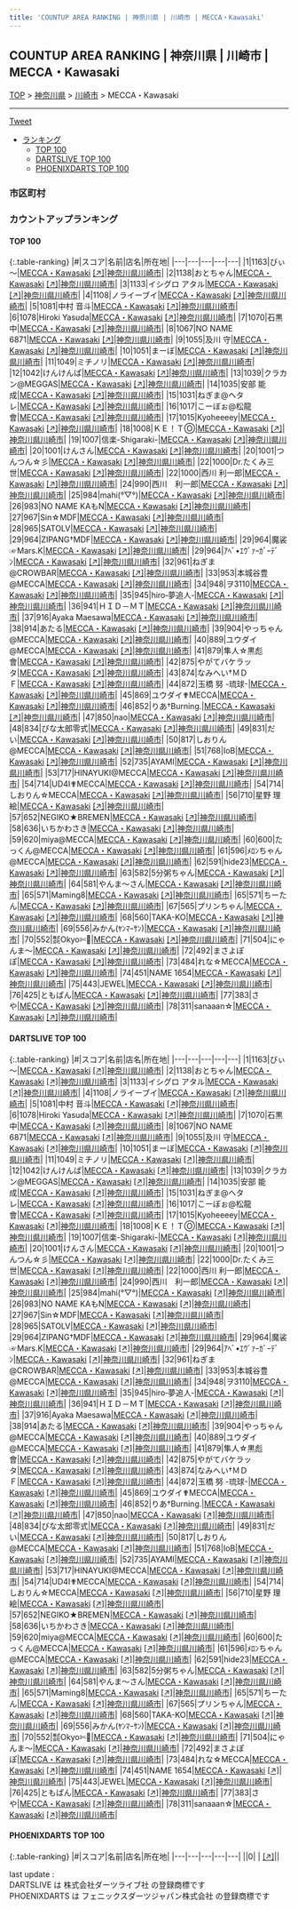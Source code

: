 ```yaml
---
title: 'COUNTUP AREA RANKING | 神奈川県 | 川崎市 | MECCA・Kawasaki'
---
```

## COUNTUP AREA RANKING | 神奈川県 | 川崎市 | MECCA・Kawasaki

[TOP](/darts/rank/) > [神奈川県](/darts/rank/神奈川県/) > [川崎市](/darts/rank/神奈川県/川崎市/) > MECCA・Kawasaki

___

<a href="https://twitter.com/share?ref_src=twsrc%5Etfw" data-text="COUNTUP AREA RANKING | 神奈川県川崎市MECCA・Kawasaki" class="twitter-share-button" data-hashtags="DARTSLIVE,PHOENIXDARTS,darts,ダーツ" data-show-count="false">Tweet</a>

* [ランキング](#カウントアップランキング)
    * [TOP 100](#top-100)
    * [DARTSLIVE TOP 100](#dartslive-top-100)
    * [PHOENIXDARTS TOP 100](#phoenixdarts-top-100)

### 市区町村

<ul>

</ul>

### カウントアップランキング

#### TOP 100



{:.table-ranking}
|#|スコア|名前|店名|所在地|
|---|---|---|---|---|
|1|1163|<span class="rank-name-dl">びぃ～</span>|<a href="/darts/rank/shops/dc145548125a2d3b0d9b047a20a7ba1e.html">MECCA・Kawasaki</a> <a href="https://search.dartslive.com/jp/shop/dc145548125a2d3b0d9b047a20a7ba1e">[↗]</a>|<a href="/darts/rank/神奈川県/川崎市">神奈川県川崎市</a>|
|2|1138|<span class="rank-name-dl">おとちゃん</span>|<a href="/darts/rank/shops/dc145548125a2d3b0d9b047a20a7ba1e.html">MECCA・Kawasaki</a> <a href="https://search.dartslive.com/jp/shop/dc145548125a2d3b0d9b047a20a7ba1e">[↗]</a>|<a href="/darts/rank/神奈川県/川崎市">神奈川県川崎市</a>|
|3|1133|<span class="rank-name-dl">イシグロ アタル</span>|<a href="/darts/rank/shops/dc145548125a2d3b0d9b047a20a7ba1e.html">MECCA・Kawasaki</a> <a href="https://search.dartslive.com/jp/shop/dc145548125a2d3b0d9b047a20a7ba1e">[↗]</a>|<a href="/darts/rank/神奈川県/川崎市">神奈川県川崎市</a>|
|4|1108|<span class="rank-name-dl">ノライーブイ</span>|<a href="/darts/rank/shops/dc145548125a2d3b0d9b047a20a7ba1e.html">MECCA・Kawasaki</a> <a href="https://search.dartslive.com/jp/shop/dc145548125a2d3b0d9b047a20a7ba1e">[↗]</a>|<a href="/darts/rank/神奈川県/川崎市">神奈川県川崎市</a>|
|5|1081|<span class="rank-name-dl">中村 音斗</span>|<a href="/darts/rank/shops/dc145548125a2d3b0d9b047a20a7ba1e.html">MECCA・Kawasaki</a> <a href="https://search.dartslive.com/jp/shop/dc145548125a2d3b0d9b047a20a7ba1e">[↗]</a>|<a href="/darts/rank/神奈川県/川崎市">神奈川県川崎市</a>|
|6|1078|<span class="rank-name-dl">Hiroki Yasuda</span>|<a href="/darts/rank/shops/dc145548125a2d3b0d9b047a20a7ba1e.html">MECCA・Kawasaki</a> <a href="https://search.dartslive.com/jp/shop/dc145548125a2d3b0d9b047a20a7ba1e">[↗]</a>|<a href="/darts/rank/神奈川県/川崎市">神奈川県川崎市</a>|
|7|1070|<span class="rank-name-dl">石黒 中</span>|<a href="/darts/rank/shops/dc145548125a2d3b0d9b047a20a7ba1e.html">MECCA・Kawasaki</a> <a href="https://search.dartslive.com/jp/shop/dc145548125a2d3b0d9b047a20a7ba1e">[↗]</a>|<a href="/darts/rank/神奈川県/川崎市">神奈川県川崎市</a>|
|8|1067|<span class="rank-name-dl">NO NAME 6871</span>|<a href="/darts/rank/shops/dc145548125a2d3b0d9b047a20a7ba1e.html">MECCA・Kawasaki</a> <a href="https://search.dartslive.com/jp/shop/dc145548125a2d3b0d9b047a20a7ba1e">[↗]</a>|<a href="/darts/rank/神奈川県/川崎市">神奈川県川崎市</a>|
|9|1055|<span class="rank-name-dl">及川 守</span>|<a href="/darts/rank/shops/dc145548125a2d3b0d9b047a20a7ba1e.html">MECCA・Kawasaki</a> <a href="https://search.dartslive.com/jp/shop/dc145548125a2d3b0d9b047a20a7ba1e">[↗]</a>|<a href="/darts/rank/神奈川県/川崎市">神奈川県川崎市</a>|
|10|1051|<span class="rank-name-dl">まーぼ</span>|<a href="/darts/rank/shops/dc145548125a2d3b0d9b047a20a7ba1e.html">MECCA・Kawasaki</a> <a href="https://search.dartslive.com/jp/shop/dc145548125a2d3b0d9b047a20a7ba1e">[↗]</a>|<a href="/darts/rank/神奈川県/川崎市">神奈川県川崎市</a>|
|11|1049|<span class="rank-name-dl">ミチノリ</span>|<a href="/darts/rank/shops/dc145548125a2d3b0d9b047a20a7ba1e.html">MECCA・Kawasaki</a> <a href="https://search.dartslive.com/jp/shop/dc145548125a2d3b0d9b047a20a7ba1e">[↗]</a>|<a href="/darts/rank/神奈川県/川崎市">神奈川県川崎市</a>|
|12|1042|<span class="rank-name-dl">けんけんぱ</span>|<a href="/darts/rank/shops/dc145548125a2d3b0d9b047a20a7ba1e.html">MECCA・Kawasaki</a> <a href="https://search.dartslive.com/jp/shop/dc145548125a2d3b0d9b047a20a7ba1e">[↗]</a>|<a href="/darts/rank/神奈川県/川崎市">神奈川県川崎市</a>|
|13|1039|<span class="rank-name-dl">クラカン@MEGGAS</span>|<a href="/darts/rank/shops/dc145548125a2d3b0d9b047a20a7ba1e.html">MECCA・Kawasaki</a> <a href="https://search.dartslive.com/jp/shop/dc145548125a2d3b0d9b047a20a7ba1e">[↗]</a>|<a href="/darts/rank/神奈川県/川崎市">神奈川県川崎市</a>|
|14|1035|<span class="rank-name-dl">安部 能成</span>|<a href="/darts/rank/shops/dc145548125a2d3b0d9b047a20a7ba1e.html">MECCA・Kawasaki</a> <a href="https://search.dartslive.com/jp/shop/dc145548125a2d3b0d9b047a20a7ba1e">[↗]</a>|<a href="/darts/rank/神奈川県/川崎市">神奈川県川崎市</a>|
|15|1031|<span class="rank-name-dl">ねぎま@ヘタレ</span>|<a href="/darts/rank/shops/dc145548125a2d3b0d9b047a20a7ba1e.html">MECCA・Kawasaki</a> <a href="https://search.dartslive.com/jp/shop/dc145548125a2d3b0d9b047a20a7ba1e">[↗]</a>|<a href="/darts/rank/神奈川県/川崎市">神奈川県川崎市</a>|
|16|1017|<span class="rank-name-dl">こーぼぉ@松龍會</span>|<a href="/darts/rank/shops/dc145548125a2d3b0d9b047a20a7ba1e.html">MECCA・Kawasaki</a> <a href="https://search.dartslive.com/jp/shop/dc145548125a2d3b0d9b047a20a7ba1e">[↗]</a>|<a href="/darts/rank/神奈川県/川崎市">神奈川県川崎市</a>|
|17|1015|<span class="rank-name-dl">Kyoheeeey</span>|<a href="/darts/rank/shops/dc145548125a2d3b0d9b047a20a7ba1e.html">MECCA・Kawasaki</a> <a href="https://search.dartslive.com/jp/shop/dc145548125a2d3b0d9b047a20a7ba1e">[↗]</a>|<a href="/darts/rank/神奈川県/川崎市">神奈川県川崎市</a>|
|18|1008|<span class="rank-name-dl">ＫＥ！ＴⓄ</span>|<a href="/darts/rank/shops/dc145548125a2d3b0d9b047a20a7ba1e.html">MECCA・Kawasaki</a> <a href="https://search.dartslive.com/jp/shop/dc145548125a2d3b0d9b047a20a7ba1e">[↗]</a>|<a href="/darts/rank/神奈川県/川崎市">神奈川県川崎市</a>|
|19|1007|<span class="rank-name-dl">信楽-Shigaraki-</span>|<a href="/darts/rank/shops/dc145548125a2d3b0d9b047a20a7ba1e.html">MECCA・Kawasaki</a> <a href="https://search.dartslive.com/jp/shop/dc145548125a2d3b0d9b047a20a7ba1e">[↗]</a>|<a href="/darts/rank/神奈川県/川崎市">神奈川県川崎市</a>|
|20|1001|<span class="rank-name-dl">けんさん</span>|<a href="/darts/rank/shops/dc145548125a2d3b0d9b047a20a7ba1e.html">MECCA・Kawasaki</a> <a href="https://search.dartslive.com/jp/shop/dc145548125a2d3b0d9b047a20a7ba1e">[↗]</a>|<a href="/darts/rank/神奈川県/川崎市">神奈川県川崎市</a>|
|20|1001|<span class="rank-name-dl">つんつん☆彡</span>|<a href="/darts/rank/shops/dc145548125a2d3b0d9b047a20a7ba1e.html">MECCA・Kawasaki</a> <a href="https://search.dartslive.com/jp/shop/dc145548125a2d3b0d9b047a20a7ba1e">[↗]</a>|<a href="/darts/rank/神奈川県/川崎市">神奈川県川崎市</a>|
|22|1000|<span class="rank-name-dl">Dr.たくみ三世</span>|<a href="/darts/rank/shops/dc145548125a2d3b0d9b047a20a7ba1e.html">MECCA・Kawasaki</a> <a href="https://search.dartslive.com/jp/shop/dc145548125a2d3b0d9b047a20a7ba1e">[↗]</a>|<a href="/darts/rank/神奈川県/川崎市">神奈川県川崎市</a>|
|22|1000|<span class="rank-name-dl">西川 利一郎</span>|<a href="/darts/rank/shops/dc145548125a2d3b0d9b047a20a7ba1e.html">MECCA・Kawasaki</a> <a href="https://search.dartslive.com/jp/shop/dc145548125a2d3b0d9b047a20a7ba1e">[↗]</a>|<a href="/darts/rank/神奈川県/川崎市">神奈川県川崎市</a>|
|24|990|<span class="rank-name-dl">西川　利一郎</span>|<a href="/darts/rank/shops/dc145548125a2d3b0d9b047a20a7ba1e.html">MECCA・Kawasaki</a> <a href="https://search.dartslive.com/jp/shop/dc145548125a2d3b0d9b047a20a7ba1e">[↗]</a>|<a href="/darts/rank/神奈川県/川崎市">神奈川県川崎市</a>|
|25|984|<span class="rank-name-dl">mahi(°▽°)</span>|<a href="/darts/rank/shops/dc145548125a2d3b0d9b047a20a7ba1e.html">MECCA・Kawasaki</a> <a href="https://search.dartslive.com/jp/shop/dc145548125a2d3b0d9b047a20a7ba1e">[↗]</a>|<a href="/darts/rank/神奈川県/川崎市">神奈川県川崎市</a>|
|26|983|<span class="rank-name-dl">NO NAME KAもN</span>|<a href="/darts/rank/shops/dc145548125a2d3b0d9b047a20a7ba1e.html">MECCA・Kawasaki</a> <a href="https://search.dartslive.com/jp/shop/dc145548125a2d3b0d9b047a20a7ba1e">[↗]</a>|<a href="/darts/rank/神奈川県/川崎市">神奈川県川崎市</a>|
|27|967|<span class="rank-name-dl">Sin☆MDF</span>|<a href="/darts/rank/shops/dc145548125a2d3b0d9b047a20a7ba1e.html">MECCA・Kawasaki</a> <a href="https://search.dartslive.com/jp/shop/dc145548125a2d3b0d9b047a20a7ba1e">[↗]</a>|<a href="/darts/rank/神奈川県/川崎市">神奈川県川崎市</a>|
|28|965|<span class="rank-name-dl">SATOLV</span>|<a href="/darts/rank/shops/dc145548125a2d3b0d9b047a20a7ba1e.html">MECCA・Kawasaki</a> <a href="https://search.dartslive.com/jp/shop/dc145548125a2d3b0d9b047a20a7ba1e">[↗]</a>|<a href="/darts/rank/神奈川県/川崎市">神奈川県川崎市</a>|
|29|964|<span class="rank-name-dl">ZIPANG†MDF</span>|<a href="/darts/rank/shops/dc145548125a2d3b0d9b047a20a7ba1e.html">MECCA・Kawasaki</a> <a href="https://search.dartslive.com/jp/shop/dc145548125a2d3b0d9b047a20a7ba1e">[↗]</a>|<a href="/darts/rank/神奈川県/川崎市">神奈川県川崎市</a>|
|29|964|<span class="rank-name-dl">魔裟☞Mars.K</span>|<a href="/darts/rank/shops/dc145548125a2d3b0d9b047a20a7ba1e.html">MECCA・Kawasaki</a> <a href="https://search.dartslive.com/jp/shop/dc145548125a2d3b0d9b047a20a7ba1e">[↗]</a>|<a href="/darts/rank/神奈川県/川崎市">神奈川県川崎市</a>|
|29|964|<span class="rank-name-dl">ｱﾍﾞ•ｴｳﾞｧｰｶﾞｰﾃﾞﾝ</span>|<a href="/darts/rank/shops/dc145548125a2d3b0d9b047a20a7ba1e.html">MECCA・Kawasaki</a> <a href="https://search.dartslive.com/jp/shop/dc145548125a2d3b0d9b047a20a7ba1e">[↗]</a>|<a href="/darts/rank/神奈川県/川崎市">神奈川県川崎市</a>|
|32|961|<span class="rank-name-dl">ねぎま@CROWBAR</span>|<a href="/darts/rank/shops/dc145548125a2d3b0d9b047a20a7ba1e.html">MECCA・Kawasaki</a> <a href="https://search.dartslive.com/jp/shop/dc145548125a2d3b0d9b047a20a7ba1e">[↗]</a>|<a href="/darts/rank/神奈川県/川崎市">神奈川県川崎市</a>|
|33|953|<span class="rank-name-dl">本城谷豊@MECCA</span>|<a href="/darts/rank/shops/dc145548125a2d3b0d9b047a20a7ba1e.html">MECCA・Kawasaki</a> <a href="https://search.dartslive.com/jp/shop/dc145548125a2d3b0d9b047a20a7ba1e">[↗]</a>|<a href="/darts/rank/神奈川県/川崎市">神奈川県川崎市</a>|
|34|948|<span class="rank-name-dl">ヲ3110</span>|<a href="/darts/rank/shops/dc145548125a2d3b0d9b047a20a7ba1e.html">MECCA・Kawasaki</a> <a href="https://search.dartslive.com/jp/shop/dc145548125a2d3b0d9b047a20a7ba1e">[↗]</a>|<a href="/darts/rank/神奈川県/川崎市">神奈川県川崎市</a>|
|35|945|<span class="rank-name-dl">hiro‐夢追人‐</span>|<a href="/darts/rank/shops/dc145548125a2d3b0d9b047a20a7ba1e.html">MECCA・Kawasaki</a> <a href="https://search.dartslive.com/jp/shop/dc145548125a2d3b0d9b047a20a7ba1e">[↗]</a>|<a href="/darts/rank/神奈川県/川崎市">神奈川県川崎市</a>|
|36|941|<span class="rank-name-dl">ＨＩＤ－ＭＴ</span>|<a href="/darts/rank/shops/dc145548125a2d3b0d9b047a20a7ba1e.html">MECCA・Kawasaki</a> <a href="https://search.dartslive.com/jp/shop/dc145548125a2d3b0d9b047a20a7ba1e">[↗]</a>|<a href="/darts/rank/神奈川県/川崎市">神奈川県川崎市</a>|
|37|916|<span class="rank-name-dl">Ayaka Maesawa</span>|<a href="/darts/rank/shops/dc145548125a2d3b0d9b047a20a7ba1e.html">MECCA・Kawasaki</a> <a href="https://search.dartslive.com/jp/shop/dc145548125a2d3b0d9b047a20a7ba1e">[↗]</a>|<a href="/darts/rank/神奈川県/川崎市">神奈川県川崎市</a>|
|38|914|<span class="rank-name-dl">あたる</span>|<a href="/darts/rank/shops/dc145548125a2d3b0d9b047a20a7ba1e.html">MECCA・Kawasaki</a> <a href="https://search.dartslive.com/jp/shop/dc145548125a2d3b0d9b047a20a7ba1e">[↗]</a>|<a href="/darts/rank/神奈川県/川崎市">神奈川県川崎市</a>|
|39|904|<span class="rank-name-dl">やっちゃん@MECCA</span>|<a href="/darts/rank/shops/dc145548125a2d3b0d9b047a20a7ba1e.html">MECCA・Kawasaki</a> <a href="https://search.dartslive.com/jp/shop/dc145548125a2d3b0d9b047a20a7ba1e">[↗]</a>|<a href="/darts/rank/神奈川県/川崎市">神奈川県川崎市</a>|
|40|889|<span class="rank-name-dl">ユウダイ@MECCA</span>|<a href="/darts/rank/shops/dc145548125a2d3b0d9b047a20a7ba1e.html">MECCA・Kawasaki</a> <a href="https://search.dartslive.com/jp/shop/dc145548125a2d3b0d9b047a20a7ba1e">[↗]</a>|<a href="/darts/rank/神奈川県/川崎市">神奈川県川崎市</a>|
|41|879|<span class="rank-name-dl">隼人☆黒彪會</span>|<a href="/darts/rank/shops/dc145548125a2d3b0d9b047a20a7ba1e.html">MECCA・Kawasaki</a> <a href="https://search.dartslive.com/jp/shop/dc145548125a2d3b0d9b047a20a7ba1e">[↗]</a>|<a href="/darts/rank/神奈川県/川崎市">神奈川県川崎市</a>|
|42|875|<span class="rank-name-dl">やがてバケラッタ</span>|<a href="/darts/rank/shops/dc145548125a2d3b0d9b047a20a7ba1e.html">MECCA・Kawasaki</a> <a href="https://search.dartslive.com/jp/shop/dc145548125a2d3b0d9b047a20a7ba1e">[↗]</a>|<a href="/darts/rank/神奈川県/川崎市">神奈川県川崎市</a>|
|43|874|<span class="rank-name-dl">なみへい†ＭＤＦ</span>|<a href="/darts/rank/shops/dc145548125a2d3b0d9b047a20a7ba1e.html">MECCA・Kawasaki</a> <a href="https://search.dartslive.com/jp/shop/dc145548125a2d3b0d9b047a20a7ba1e">[↗]</a>|<a href="/darts/rank/神奈川県/川崎市">神奈川県川崎市</a>|
|44|872|<span class="rank-name-dl">玉橋 努 -琉球-</span>|<a href="/darts/rank/shops/dc145548125a2d3b0d9b047a20a7ba1e.html">MECCA・Kawasaki</a> <a href="https://search.dartslive.com/jp/shop/dc145548125a2d3b0d9b047a20a7ba1e">[↗]</a>|<a href="/darts/rank/神奈川県/川崎市">神奈川県川崎市</a>|
|45|869|<span class="rank-name-dl">ユウダイ✟MECCA</span>|<a href="/darts/rank/shops/dc145548125a2d3b0d9b047a20a7ba1e.html">MECCA・Kawasaki</a> <a href="https://search.dartslive.com/jp/shop/dc145548125a2d3b0d9b047a20a7ba1e">[↗]</a>|<a href="/darts/rank/神奈川県/川崎市">神奈川県川崎市</a>|
|46|852|<span class="rank-name-dl">りあ†Burning.</span>|<a href="/darts/rank/shops/dc145548125a2d3b0d9b047a20a7ba1e.html">MECCA・Kawasaki</a> <a href="https://search.dartslive.com/jp/shop/dc145548125a2d3b0d9b047a20a7ba1e">[↗]</a>|<a href="/darts/rank/神奈川県/川崎市">神奈川県川崎市</a>|
|47|850|<span class="rank-name-dl">nao</span>|<a href="/darts/rank/shops/dc145548125a2d3b0d9b047a20a7ba1e.html">MECCA・Kawasaki</a> <a href="https://search.dartslive.com/jp/shop/dc145548125a2d3b0d9b047a20a7ba1e">[↗]</a>|<a href="/darts/rank/神奈川県/川崎市">神奈川県川崎市</a>|
|48|834|<span class="rank-name-dl">びな太郎零式</span>|<a href="/darts/rank/shops/dc145548125a2d3b0d9b047a20a7ba1e.html">MECCA・Kawasaki</a> <a href="https://search.dartslive.com/jp/shop/dc145548125a2d3b0d9b047a20a7ba1e">[↗]</a>|<a href="/darts/rank/神奈川県/川崎市">神奈川県川崎市</a>|
|49|831|<span class="rank-name-dl">だい</span>|<a href="/darts/rank/shops/dc145548125a2d3b0d9b047a20a7ba1e.html">MECCA・Kawasaki</a> <a href="https://search.dartslive.com/jp/shop/dc145548125a2d3b0d9b047a20a7ba1e">[↗]</a>|<a href="/darts/rank/神奈川県/川崎市">神奈川県川崎市</a>|
|50|817|<span class="rank-name-dl">しおりん@MECCA</span>|<a href="/darts/rank/shops/dc145548125a2d3b0d9b047a20a7ba1e.html">MECCA・Kawasaki</a> <a href="https://search.dartslive.com/jp/shop/dc145548125a2d3b0d9b047a20a7ba1e">[↗]</a>|<a href="/darts/rank/神奈川県/川崎市">神奈川県川崎市</a>|
|51|768|<span class="rank-name-dl">IoB</span>|<a href="/darts/rank/shops/dc145548125a2d3b0d9b047a20a7ba1e.html">MECCA・Kawasaki</a> <a href="https://search.dartslive.com/jp/shop/dc145548125a2d3b0d9b047a20a7ba1e">[↗]</a>|<a href="/darts/rank/神奈川県/川崎市">神奈川県川崎市</a>|
|52|735|<span class="rank-name-dl">AYAMI</span>|<a href="/darts/rank/shops/dc145548125a2d3b0d9b047a20a7ba1e.html">MECCA・Kawasaki</a> <a href="https://search.dartslive.com/jp/shop/dc145548125a2d3b0d9b047a20a7ba1e">[↗]</a>|<a href="/darts/rank/神奈川県/川崎市">神奈川県川崎市</a>|
|53|717|<span class="rank-name-dl">HINAYUKI@MECCA</span>|<a href="/darts/rank/shops/dc145548125a2d3b0d9b047a20a7ba1e.html">MECCA・Kawasaki</a> <a href="https://search.dartslive.com/jp/shop/dc145548125a2d3b0d9b047a20a7ba1e">[↗]</a>|<a href="/darts/rank/神奈川県/川崎市">神奈川県川崎市</a>|
|54|714|<span class="rank-name-dl">UD4I✟MECCA</span>|<a href="/darts/rank/shops/dc145548125a2d3b0d9b047a20a7ba1e.html">MECCA・Kawasaki</a> <a href="https://search.dartslive.com/jp/shop/dc145548125a2d3b0d9b047a20a7ba1e">[↗]</a>|<a href="/darts/rank/神奈川県/川崎市">神奈川県川崎市</a>|
|54|714|<span class="rank-name-dl">しおりん☆MECCA</span>|<a href="/darts/rank/shops/dc145548125a2d3b0d9b047a20a7ba1e.html">MECCA・Kawasaki</a> <a href="https://search.dartslive.com/jp/shop/dc145548125a2d3b0d9b047a20a7ba1e">[↗]</a>|<a href="/darts/rank/神奈川県/川崎市">神奈川県川崎市</a>|
|56|710|<span class="rank-name-dl">星野 理絵</span>|<a href="/darts/rank/shops/dc145548125a2d3b0d9b047a20a7ba1e.html">MECCA・Kawasaki</a> <a href="https://search.dartslive.com/jp/shop/dc145548125a2d3b0d9b047a20a7ba1e">[↗]</a>|<a href="/darts/rank/神奈川県/川崎市">神奈川県川崎市</a>|
|57|652|<span class="rank-name-dl">NEGIKO★BREMEN</span>|<a href="/darts/rank/shops/dc145548125a2d3b0d9b047a20a7ba1e.html">MECCA・Kawasaki</a> <a href="https://search.dartslive.com/jp/shop/dc145548125a2d3b0d9b047a20a7ba1e">[↗]</a>|<a href="/darts/rank/神奈川県/川崎市">神奈川県川崎市</a>|
|58|636|<span class="rank-name-dl">いちかわさき</span>|<a href="/darts/rank/shops/dc145548125a2d3b0d9b047a20a7ba1e.html">MECCA・Kawasaki</a> <a href="https://search.dartslive.com/jp/shop/dc145548125a2d3b0d9b047a20a7ba1e">[↗]</a>|<a href="/darts/rank/神奈川県/川崎市">神奈川県川崎市</a>|
|59|620|<span class="rank-name-dl">miya@MECCA</span>|<a href="/darts/rank/shops/dc145548125a2d3b0d9b047a20a7ba1e.html">MECCA・Kawasaki</a> <a href="https://search.dartslive.com/jp/shop/dc145548125a2d3b0d9b047a20a7ba1e">[↗]</a>|<a href="/darts/rank/神奈川県/川崎市">神奈川県川崎市</a>|
|60|600|<span class="rank-name-dl">たっくん@MECCA</span>|<a href="/darts/rank/shops/dc145548125a2d3b0d9b047a20a7ba1e.html">MECCA・Kawasaki</a> <a href="https://search.dartslive.com/jp/shop/dc145548125a2d3b0d9b047a20a7ba1e">[↗]</a>|<a href="/darts/rank/神奈川県/川崎市">神奈川県川崎市</a>|
|61|596|<span class="rank-name-dl">ﾒﾛﾝちゃん@MECCA</span>|<a href="/darts/rank/shops/dc145548125a2d3b0d9b047a20a7ba1e.html">MECCA・Kawasaki</a> <a href="https://search.dartslive.com/jp/shop/dc145548125a2d3b0d9b047a20a7ba1e">[↗]</a>|<a href="/darts/rank/神奈川県/川崎市">神奈川県川崎市</a>|
|62|591|<span class="rank-name-dl">hide23</span>|<a href="/darts/rank/shops/dc145548125a2d3b0d9b047a20a7ba1e.html">MECCA・Kawasaki</a> <a href="https://search.dartslive.com/jp/shop/dc145548125a2d3b0d9b047a20a7ba1e">[↗]</a>|<a href="/darts/rank/神奈川県/川崎市">神奈川県川崎市</a>|
|63|582|<span class="rank-name-dl">5分粥ちゃん</span>|<a href="/darts/rank/shops/dc145548125a2d3b0d9b047a20a7ba1e.html">MECCA・Kawasaki</a> <a href="https://search.dartslive.com/jp/shop/dc145548125a2d3b0d9b047a20a7ba1e">[↗]</a>|<a href="/darts/rank/神奈川県/川崎市">神奈川県川崎市</a>|
|64|581|<span class="rank-name-dl">やんま～さん</span>|<a href="/darts/rank/shops/dc145548125a2d3b0d9b047a20a7ba1e.html">MECCA・Kawasaki</a> <a href="https://search.dartslive.com/jp/shop/dc145548125a2d3b0d9b047a20a7ba1e">[↗]</a>|<a href="/darts/rank/神奈川県/川崎市">神奈川県川崎市</a>|
|65|571|<span class="rank-name-dl">Maming8</span>|<a href="/darts/rank/shops/dc145548125a2d3b0d9b047a20a7ba1e.html">MECCA・Kawasaki</a> <a href="https://search.dartslive.com/jp/shop/dc145548125a2d3b0d9b047a20a7ba1e">[↗]</a>|<a href="/darts/rank/神奈川県/川崎市">神奈川県川崎市</a>|
|65|571|<span class="rank-name-dl">ちーたん</span>|<a href="/darts/rank/shops/dc145548125a2d3b0d9b047a20a7ba1e.html">MECCA・Kawasaki</a> <a href="https://search.dartslive.com/jp/shop/dc145548125a2d3b0d9b047a20a7ba1e">[↗]</a>|<a href="/darts/rank/神奈川県/川崎市">神奈川県川崎市</a>|
|67|565|<span class="rank-name-dl">プリンちゃん</span>|<a href="/darts/rank/shops/dc145548125a2d3b0d9b047a20a7ba1e.html">MECCA・Kawasaki</a> <a href="https://search.dartslive.com/jp/shop/dc145548125a2d3b0d9b047a20a7ba1e">[↗]</a>|<a href="/darts/rank/神奈川県/川崎市">神奈川県川崎市</a>|
|68|560|<span class="rank-name-dl">TAKA-KO</span>|<a href="/darts/rank/shops/dc145548125a2d3b0d9b047a20a7ba1e.html">MECCA・Kawasaki</a> <a href="https://search.dartslive.com/jp/shop/dc145548125a2d3b0d9b047a20a7ba1e">[↗]</a>|<a href="/darts/rank/神奈川県/川崎市">神奈川県川崎市</a>|
|69|556|<span class="rank-name-dl">みかん(ﾔﾝﾏｰｻﾝ)</span>|<a href="/darts/rank/shops/dc145548125a2d3b0d9b047a20a7ba1e.html">MECCA・Kawasaki</a> <a href="https://search.dartslive.com/jp/shop/dc145548125a2d3b0d9b047a20a7ba1e">[↗]</a>|<a href="/darts/rank/神奈川県/川崎市">神奈川県川崎市</a>|
|70|552|<span class="rank-name-dl">㍿Okyo✄</span>|<a href="/darts/rank/shops/dc145548125a2d3b0d9b047a20a7ba1e.html">MECCA・Kawasaki</a> <a href="https://search.dartslive.com/jp/shop/dc145548125a2d3b0d9b047a20a7ba1e">[↗]</a>|<a href="/darts/rank/神奈川県/川崎市">神奈川県川崎市</a>|
|71|504|<span class="rank-name-dl">にゃんま〜</span>|<a href="/darts/rank/shops/dc145548125a2d3b0d9b047a20a7ba1e.html">MECCA・Kawasaki</a> <a href="https://search.dartslive.com/jp/shop/dc145548125a2d3b0d9b047a20a7ba1e">[↗]</a>|<a href="/darts/rank/神奈川県/川崎市">神奈川県川崎市</a>|
|72|492|<span class="rank-name-dl">まさよぽぽ</span>|<a href="/darts/rank/shops/dc145548125a2d3b0d9b047a20a7ba1e.html">MECCA・Kawasaki</a> <a href="https://search.dartslive.com/jp/shop/dc145548125a2d3b0d9b047a20a7ba1e">[↗]</a>|<a href="/darts/rank/神奈川県/川崎市">神奈川県川崎市</a>|
|73|484|<span class="rank-name-dl">れな☆MECCA</span>|<a href="/darts/rank/shops/dc145548125a2d3b0d9b047a20a7ba1e.html">MECCA・Kawasaki</a> <a href="https://search.dartslive.com/jp/shop/dc145548125a2d3b0d9b047a20a7ba1e">[↗]</a>|<a href="/darts/rank/神奈川県/川崎市">神奈川県川崎市</a>|
|74|451|<span class="rank-name-dl">NAME 1654</span>|<a href="/darts/rank/shops/dc145548125a2d3b0d9b047a20a7ba1e.html">MECCA・Kawasaki</a> <a href="https://search.dartslive.com/jp/shop/dc145548125a2d3b0d9b047a20a7ba1e">[↗]</a>|<a href="/darts/rank/神奈川県/川崎市">神奈川県川崎市</a>|
|75|443|<span class="rank-name-dl">JEWEL</span>|<a href="/darts/rank/shops/dc145548125a2d3b0d9b047a20a7ba1e.html">MECCA・Kawasaki</a> <a href="https://search.dartslive.com/jp/shop/dc145548125a2d3b0d9b047a20a7ba1e">[↗]</a>|<a href="/darts/rank/神奈川県/川崎市">神奈川県川崎市</a>|
|76|425|<span class="rank-name-dl">ともぱん</span>|<a href="/darts/rank/shops/dc145548125a2d3b0d9b047a20a7ba1e.html">MECCA・Kawasaki</a> <a href="https://search.dartslive.com/jp/shop/dc145548125a2d3b0d9b047a20a7ba1e">[↗]</a>|<a href="/darts/rank/神奈川県/川崎市">神奈川県川崎市</a>|
|77|383|<span class="rank-name-dl">さや</span>|<a href="/darts/rank/shops/dc145548125a2d3b0d9b047a20a7ba1e.html">MECCA・Kawasaki</a> <a href="https://search.dartslive.com/jp/shop/dc145548125a2d3b0d9b047a20a7ba1e">[↗]</a>|<a href="/darts/rank/神奈川県/川崎市">神奈川県川崎市</a>|
|78|311|<span class="rank-name-dl">sanaaan☆</span>|<a href="/darts/rank/shops/dc145548125a2d3b0d9b047a20a7ba1e.html">MECCA・Kawasaki</a> <a href="https://search.dartslive.com/jp/shop/dc145548125a2d3b0d9b047a20a7ba1e">[↗]</a>|<a href="/darts/rank/神奈川県/川崎市">神奈川県川崎市</a>|


#### DARTSLIVE TOP 100



{:.table-ranking}
|#|スコア|名前|店名|所在地|
|---|---|---|---|---|
|1|1163|<span class="rank-name-dl">びぃ～</span>|<a href="/darts/rank/shops/dc145548125a2d3b0d9b047a20a7ba1e.html">MECCA・Kawasaki</a> <a href="https://search.dartslive.com/jp/shop/dc145548125a2d3b0d9b047a20a7ba1e">[↗]</a>|<a href="/darts/rank/神奈川県/川崎市">神奈川県川崎市</a>|
|2|1138|<span class="rank-name-dl">おとちゃん</span>|<a href="/darts/rank/shops/dc145548125a2d3b0d9b047a20a7ba1e.html">MECCA・Kawasaki</a> <a href="https://search.dartslive.com/jp/shop/dc145548125a2d3b0d9b047a20a7ba1e">[↗]</a>|<a href="/darts/rank/神奈川県/川崎市">神奈川県川崎市</a>|
|3|1133|<span class="rank-name-dl">イシグロ アタル</span>|<a href="/darts/rank/shops/dc145548125a2d3b0d9b047a20a7ba1e.html">MECCA・Kawasaki</a> <a href="https://search.dartslive.com/jp/shop/dc145548125a2d3b0d9b047a20a7ba1e">[↗]</a>|<a href="/darts/rank/神奈川県/川崎市">神奈川県川崎市</a>|
|4|1108|<span class="rank-name-dl">ノライーブイ</span>|<a href="/darts/rank/shops/dc145548125a2d3b0d9b047a20a7ba1e.html">MECCA・Kawasaki</a> <a href="https://search.dartslive.com/jp/shop/dc145548125a2d3b0d9b047a20a7ba1e">[↗]</a>|<a href="/darts/rank/神奈川県/川崎市">神奈川県川崎市</a>|
|5|1081|<span class="rank-name-dl">中村 音斗</span>|<a href="/darts/rank/shops/dc145548125a2d3b0d9b047a20a7ba1e.html">MECCA・Kawasaki</a> <a href="https://search.dartslive.com/jp/shop/dc145548125a2d3b0d9b047a20a7ba1e">[↗]</a>|<a href="/darts/rank/神奈川県/川崎市">神奈川県川崎市</a>|
|6|1078|<span class="rank-name-dl">Hiroki Yasuda</span>|<a href="/darts/rank/shops/dc145548125a2d3b0d9b047a20a7ba1e.html">MECCA・Kawasaki</a> <a href="https://search.dartslive.com/jp/shop/dc145548125a2d3b0d9b047a20a7ba1e">[↗]</a>|<a href="/darts/rank/神奈川県/川崎市">神奈川県川崎市</a>|
|7|1070|<span class="rank-name-dl">石黒 中</span>|<a href="/darts/rank/shops/dc145548125a2d3b0d9b047a20a7ba1e.html">MECCA・Kawasaki</a> <a href="https://search.dartslive.com/jp/shop/dc145548125a2d3b0d9b047a20a7ba1e">[↗]</a>|<a href="/darts/rank/神奈川県/川崎市">神奈川県川崎市</a>|
|8|1067|<span class="rank-name-dl">NO NAME 6871</span>|<a href="/darts/rank/shops/dc145548125a2d3b0d9b047a20a7ba1e.html">MECCA・Kawasaki</a> <a href="https://search.dartslive.com/jp/shop/dc145548125a2d3b0d9b047a20a7ba1e">[↗]</a>|<a href="/darts/rank/神奈川県/川崎市">神奈川県川崎市</a>|
|9|1055|<span class="rank-name-dl">及川 守</span>|<a href="/darts/rank/shops/dc145548125a2d3b0d9b047a20a7ba1e.html">MECCA・Kawasaki</a> <a href="https://search.dartslive.com/jp/shop/dc145548125a2d3b0d9b047a20a7ba1e">[↗]</a>|<a href="/darts/rank/神奈川県/川崎市">神奈川県川崎市</a>|
|10|1051|<span class="rank-name-dl">まーぼ</span>|<a href="/darts/rank/shops/dc145548125a2d3b0d9b047a20a7ba1e.html">MECCA・Kawasaki</a> <a href="https://search.dartslive.com/jp/shop/dc145548125a2d3b0d9b047a20a7ba1e">[↗]</a>|<a href="/darts/rank/神奈川県/川崎市">神奈川県川崎市</a>|
|11|1049|<span class="rank-name-dl">ミチノリ</span>|<a href="/darts/rank/shops/dc145548125a2d3b0d9b047a20a7ba1e.html">MECCA・Kawasaki</a> <a href="https://search.dartslive.com/jp/shop/dc145548125a2d3b0d9b047a20a7ba1e">[↗]</a>|<a href="/darts/rank/神奈川県/川崎市">神奈川県川崎市</a>|
|12|1042|<span class="rank-name-dl">けんけんぱ</span>|<a href="/darts/rank/shops/dc145548125a2d3b0d9b047a20a7ba1e.html">MECCA・Kawasaki</a> <a href="https://search.dartslive.com/jp/shop/dc145548125a2d3b0d9b047a20a7ba1e">[↗]</a>|<a href="/darts/rank/神奈川県/川崎市">神奈川県川崎市</a>|
|13|1039|<span class="rank-name-dl">クラカン@MEGGAS</span>|<a href="/darts/rank/shops/dc145548125a2d3b0d9b047a20a7ba1e.html">MECCA・Kawasaki</a> <a href="https://search.dartslive.com/jp/shop/dc145548125a2d3b0d9b047a20a7ba1e">[↗]</a>|<a href="/darts/rank/神奈川県/川崎市">神奈川県川崎市</a>|
|14|1035|<span class="rank-name-dl">安部 能成</span>|<a href="/darts/rank/shops/dc145548125a2d3b0d9b047a20a7ba1e.html">MECCA・Kawasaki</a> <a href="https://search.dartslive.com/jp/shop/dc145548125a2d3b0d9b047a20a7ba1e">[↗]</a>|<a href="/darts/rank/神奈川県/川崎市">神奈川県川崎市</a>|
|15|1031|<span class="rank-name-dl">ねぎま@ヘタレ</span>|<a href="/darts/rank/shops/dc145548125a2d3b0d9b047a20a7ba1e.html">MECCA・Kawasaki</a> <a href="https://search.dartslive.com/jp/shop/dc145548125a2d3b0d9b047a20a7ba1e">[↗]</a>|<a href="/darts/rank/神奈川県/川崎市">神奈川県川崎市</a>|
|16|1017|<span class="rank-name-dl">こーぼぉ@松龍會</span>|<a href="/darts/rank/shops/dc145548125a2d3b0d9b047a20a7ba1e.html">MECCA・Kawasaki</a> <a href="https://search.dartslive.com/jp/shop/dc145548125a2d3b0d9b047a20a7ba1e">[↗]</a>|<a href="/darts/rank/神奈川県/川崎市">神奈川県川崎市</a>|
|17|1015|<span class="rank-name-dl">Kyoheeeey</span>|<a href="/darts/rank/shops/dc145548125a2d3b0d9b047a20a7ba1e.html">MECCA・Kawasaki</a> <a href="https://search.dartslive.com/jp/shop/dc145548125a2d3b0d9b047a20a7ba1e">[↗]</a>|<a href="/darts/rank/神奈川県/川崎市">神奈川県川崎市</a>|
|18|1008|<span class="rank-name-dl">ＫＥ！ＴⓄ</span>|<a href="/darts/rank/shops/dc145548125a2d3b0d9b047a20a7ba1e.html">MECCA・Kawasaki</a> <a href="https://search.dartslive.com/jp/shop/dc145548125a2d3b0d9b047a20a7ba1e">[↗]</a>|<a href="/darts/rank/神奈川県/川崎市">神奈川県川崎市</a>|
|19|1007|<span class="rank-name-dl">信楽-Shigaraki-</span>|<a href="/darts/rank/shops/dc145548125a2d3b0d9b047a20a7ba1e.html">MECCA・Kawasaki</a> <a href="https://search.dartslive.com/jp/shop/dc145548125a2d3b0d9b047a20a7ba1e">[↗]</a>|<a href="/darts/rank/神奈川県/川崎市">神奈川県川崎市</a>|
|20|1001|<span class="rank-name-dl">けんさん</span>|<a href="/darts/rank/shops/dc145548125a2d3b0d9b047a20a7ba1e.html">MECCA・Kawasaki</a> <a href="https://search.dartslive.com/jp/shop/dc145548125a2d3b0d9b047a20a7ba1e">[↗]</a>|<a href="/darts/rank/神奈川県/川崎市">神奈川県川崎市</a>|
|20|1001|<span class="rank-name-dl">つんつん☆彡</span>|<a href="/darts/rank/shops/dc145548125a2d3b0d9b047a20a7ba1e.html">MECCA・Kawasaki</a> <a href="https://search.dartslive.com/jp/shop/dc145548125a2d3b0d9b047a20a7ba1e">[↗]</a>|<a href="/darts/rank/神奈川県/川崎市">神奈川県川崎市</a>|
|22|1000|<span class="rank-name-dl">Dr.たくみ三世</span>|<a href="/darts/rank/shops/dc145548125a2d3b0d9b047a20a7ba1e.html">MECCA・Kawasaki</a> <a href="https://search.dartslive.com/jp/shop/dc145548125a2d3b0d9b047a20a7ba1e">[↗]</a>|<a href="/darts/rank/神奈川県/川崎市">神奈川県川崎市</a>|
|22|1000|<span class="rank-name-dl">西川 利一郎</span>|<a href="/darts/rank/shops/dc145548125a2d3b0d9b047a20a7ba1e.html">MECCA・Kawasaki</a> <a href="https://search.dartslive.com/jp/shop/dc145548125a2d3b0d9b047a20a7ba1e">[↗]</a>|<a href="/darts/rank/神奈川県/川崎市">神奈川県川崎市</a>|
|24|990|<span class="rank-name-dl">西川　利一郎</span>|<a href="/darts/rank/shops/dc145548125a2d3b0d9b047a20a7ba1e.html">MECCA・Kawasaki</a> <a href="https://search.dartslive.com/jp/shop/dc145548125a2d3b0d9b047a20a7ba1e">[↗]</a>|<a href="/darts/rank/神奈川県/川崎市">神奈川県川崎市</a>|
|25|984|<span class="rank-name-dl">mahi(°▽°)</span>|<a href="/darts/rank/shops/dc145548125a2d3b0d9b047a20a7ba1e.html">MECCA・Kawasaki</a> <a href="https://search.dartslive.com/jp/shop/dc145548125a2d3b0d9b047a20a7ba1e">[↗]</a>|<a href="/darts/rank/神奈川県/川崎市">神奈川県川崎市</a>|
|26|983|<span class="rank-name-dl">NO NAME KAもN</span>|<a href="/darts/rank/shops/dc145548125a2d3b0d9b047a20a7ba1e.html">MECCA・Kawasaki</a> <a href="https://search.dartslive.com/jp/shop/dc145548125a2d3b0d9b047a20a7ba1e">[↗]</a>|<a href="/darts/rank/神奈川県/川崎市">神奈川県川崎市</a>|
|27|967|<span class="rank-name-dl">Sin☆MDF</span>|<a href="/darts/rank/shops/dc145548125a2d3b0d9b047a20a7ba1e.html">MECCA・Kawasaki</a> <a href="https://search.dartslive.com/jp/shop/dc145548125a2d3b0d9b047a20a7ba1e">[↗]</a>|<a href="/darts/rank/神奈川県/川崎市">神奈川県川崎市</a>|
|28|965|<span class="rank-name-dl">SATOLV</span>|<a href="/darts/rank/shops/dc145548125a2d3b0d9b047a20a7ba1e.html">MECCA・Kawasaki</a> <a href="https://search.dartslive.com/jp/shop/dc145548125a2d3b0d9b047a20a7ba1e">[↗]</a>|<a href="/darts/rank/神奈川県/川崎市">神奈川県川崎市</a>|
|29|964|<span class="rank-name-dl">ZIPANG†MDF</span>|<a href="/darts/rank/shops/dc145548125a2d3b0d9b047a20a7ba1e.html">MECCA・Kawasaki</a> <a href="https://search.dartslive.com/jp/shop/dc145548125a2d3b0d9b047a20a7ba1e">[↗]</a>|<a href="/darts/rank/神奈川県/川崎市">神奈川県川崎市</a>|
|29|964|<span class="rank-name-dl">魔裟☞Mars.K</span>|<a href="/darts/rank/shops/dc145548125a2d3b0d9b047a20a7ba1e.html">MECCA・Kawasaki</a> <a href="https://search.dartslive.com/jp/shop/dc145548125a2d3b0d9b047a20a7ba1e">[↗]</a>|<a href="/darts/rank/神奈川県/川崎市">神奈川県川崎市</a>|
|29|964|<span class="rank-name-dl">ｱﾍﾞ•ｴｳﾞｧｰｶﾞｰﾃﾞﾝ</span>|<a href="/darts/rank/shops/dc145548125a2d3b0d9b047a20a7ba1e.html">MECCA・Kawasaki</a> <a href="https://search.dartslive.com/jp/shop/dc145548125a2d3b0d9b047a20a7ba1e">[↗]</a>|<a href="/darts/rank/神奈川県/川崎市">神奈川県川崎市</a>|
|32|961|<span class="rank-name-dl">ねぎま@CROWBAR</span>|<a href="/darts/rank/shops/dc145548125a2d3b0d9b047a20a7ba1e.html">MECCA・Kawasaki</a> <a href="https://search.dartslive.com/jp/shop/dc145548125a2d3b0d9b047a20a7ba1e">[↗]</a>|<a href="/darts/rank/神奈川県/川崎市">神奈川県川崎市</a>|
|33|953|<span class="rank-name-dl">本城谷豊@MECCA</span>|<a href="/darts/rank/shops/dc145548125a2d3b0d9b047a20a7ba1e.html">MECCA・Kawasaki</a> <a href="https://search.dartslive.com/jp/shop/dc145548125a2d3b0d9b047a20a7ba1e">[↗]</a>|<a href="/darts/rank/神奈川県/川崎市">神奈川県川崎市</a>|
|34|948|<span class="rank-name-dl">ヲ3110</span>|<a href="/darts/rank/shops/dc145548125a2d3b0d9b047a20a7ba1e.html">MECCA・Kawasaki</a> <a href="https://search.dartslive.com/jp/shop/dc145548125a2d3b0d9b047a20a7ba1e">[↗]</a>|<a href="/darts/rank/神奈川県/川崎市">神奈川県川崎市</a>|
|35|945|<span class="rank-name-dl">hiro‐夢追人‐</span>|<a href="/darts/rank/shops/dc145548125a2d3b0d9b047a20a7ba1e.html">MECCA・Kawasaki</a> <a href="https://search.dartslive.com/jp/shop/dc145548125a2d3b0d9b047a20a7ba1e">[↗]</a>|<a href="/darts/rank/神奈川県/川崎市">神奈川県川崎市</a>|
|36|941|<span class="rank-name-dl">ＨＩＤ－ＭＴ</span>|<a href="/darts/rank/shops/dc145548125a2d3b0d9b047a20a7ba1e.html">MECCA・Kawasaki</a> <a href="https://search.dartslive.com/jp/shop/dc145548125a2d3b0d9b047a20a7ba1e">[↗]</a>|<a href="/darts/rank/神奈川県/川崎市">神奈川県川崎市</a>|
|37|916|<span class="rank-name-dl">Ayaka Maesawa</span>|<a href="/darts/rank/shops/dc145548125a2d3b0d9b047a20a7ba1e.html">MECCA・Kawasaki</a> <a href="https://search.dartslive.com/jp/shop/dc145548125a2d3b0d9b047a20a7ba1e">[↗]</a>|<a href="/darts/rank/神奈川県/川崎市">神奈川県川崎市</a>|
|38|914|<span class="rank-name-dl">あたる</span>|<a href="/darts/rank/shops/dc145548125a2d3b0d9b047a20a7ba1e.html">MECCA・Kawasaki</a> <a href="https://search.dartslive.com/jp/shop/dc145548125a2d3b0d9b047a20a7ba1e">[↗]</a>|<a href="/darts/rank/神奈川県/川崎市">神奈川県川崎市</a>|
|39|904|<span class="rank-name-dl">やっちゃん@MECCA</span>|<a href="/darts/rank/shops/dc145548125a2d3b0d9b047a20a7ba1e.html">MECCA・Kawasaki</a> <a href="https://search.dartslive.com/jp/shop/dc145548125a2d3b0d9b047a20a7ba1e">[↗]</a>|<a href="/darts/rank/神奈川県/川崎市">神奈川県川崎市</a>|
|40|889|<span class="rank-name-dl">ユウダイ@MECCA</span>|<a href="/darts/rank/shops/dc145548125a2d3b0d9b047a20a7ba1e.html">MECCA・Kawasaki</a> <a href="https://search.dartslive.com/jp/shop/dc145548125a2d3b0d9b047a20a7ba1e">[↗]</a>|<a href="/darts/rank/神奈川県/川崎市">神奈川県川崎市</a>|
|41|879|<span class="rank-name-dl">隼人☆黒彪會</span>|<a href="/darts/rank/shops/dc145548125a2d3b0d9b047a20a7ba1e.html">MECCA・Kawasaki</a> <a href="https://search.dartslive.com/jp/shop/dc145548125a2d3b0d9b047a20a7ba1e">[↗]</a>|<a href="/darts/rank/神奈川県/川崎市">神奈川県川崎市</a>|
|42|875|<span class="rank-name-dl">やがてバケラッタ</span>|<a href="/darts/rank/shops/dc145548125a2d3b0d9b047a20a7ba1e.html">MECCA・Kawasaki</a> <a href="https://search.dartslive.com/jp/shop/dc145548125a2d3b0d9b047a20a7ba1e">[↗]</a>|<a href="/darts/rank/神奈川県/川崎市">神奈川県川崎市</a>|
|43|874|<span class="rank-name-dl">なみへい†ＭＤＦ</span>|<a href="/darts/rank/shops/dc145548125a2d3b0d9b047a20a7ba1e.html">MECCA・Kawasaki</a> <a href="https://search.dartslive.com/jp/shop/dc145548125a2d3b0d9b047a20a7ba1e">[↗]</a>|<a href="/darts/rank/神奈川県/川崎市">神奈川県川崎市</a>|
|44|872|<span class="rank-name-dl">玉橋 努 -琉球-</span>|<a href="/darts/rank/shops/dc145548125a2d3b0d9b047a20a7ba1e.html">MECCA・Kawasaki</a> <a href="https://search.dartslive.com/jp/shop/dc145548125a2d3b0d9b047a20a7ba1e">[↗]</a>|<a href="/darts/rank/神奈川県/川崎市">神奈川県川崎市</a>|
|45|869|<span class="rank-name-dl">ユウダイ✟MECCA</span>|<a href="/darts/rank/shops/dc145548125a2d3b0d9b047a20a7ba1e.html">MECCA・Kawasaki</a> <a href="https://search.dartslive.com/jp/shop/dc145548125a2d3b0d9b047a20a7ba1e">[↗]</a>|<a href="/darts/rank/神奈川県/川崎市">神奈川県川崎市</a>|
|46|852|<span class="rank-name-dl">りあ†Burning.</span>|<a href="/darts/rank/shops/dc145548125a2d3b0d9b047a20a7ba1e.html">MECCA・Kawasaki</a> <a href="https://search.dartslive.com/jp/shop/dc145548125a2d3b0d9b047a20a7ba1e">[↗]</a>|<a href="/darts/rank/神奈川県/川崎市">神奈川県川崎市</a>|
|47|850|<span class="rank-name-dl">nao</span>|<a href="/darts/rank/shops/dc145548125a2d3b0d9b047a20a7ba1e.html">MECCA・Kawasaki</a> <a href="https://search.dartslive.com/jp/shop/dc145548125a2d3b0d9b047a20a7ba1e">[↗]</a>|<a href="/darts/rank/神奈川県/川崎市">神奈川県川崎市</a>|
|48|834|<span class="rank-name-dl">びな太郎零式</span>|<a href="/darts/rank/shops/dc145548125a2d3b0d9b047a20a7ba1e.html">MECCA・Kawasaki</a> <a href="https://search.dartslive.com/jp/shop/dc145548125a2d3b0d9b047a20a7ba1e">[↗]</a>|<a href="/darts/rank/神奈川県/川崎市">神奈川県川崎市</a>|
|49|831|<span class="rank-name-dl">だい</span>|<a href="/darts/rank/shops/dc145548125a2d3b0d9b047a20a7ba1e.html">MECCA・Kawasaki</a> <a href="https://search.dartslive.com/jp/shop/dc145548125a2d3b0d9b047a20a7ba1e">[↗]</a>|<a href="/darts/rank/神奈川県/川崎市">神奈川県川崎市</a>|
|50|817|<span class="rank-name-dl">しおりん@MECCA</span>|<a href="/darts/rank/shops/dc145548125a2d3b0d9b047a20a7ba1e.html">MECCA・Kawasaki</a> <a href="https://search.dartslive.com/jp/shop/dc145548125a2d3b0d9b047a20a7ba1e">[↗]</a>|<a href="/darts/rank/神奈川県/川崎市">神奈川県川崎市</a>|
|51|768|<span class="rank-name-dl">IoB</span>|<a href="/darts/rank/shops/dc145548125a2d3b0d9b047a20a7ba1e.html">MECCA・Kawasaki</a> <a href="https://search.dartslive.com/jp/shop/dc145548125a2d3b0d9b047a20a7ba1e">[↗]</a>|<a href="/darts/rank/神奈川県/川崎市">神奈川県川崎市</a>|
|52|735|<span class="rank-name-dl">AYAMI</span>|<a href="/darts/rank/shops/dc145548125a2d3b0d9b047a20a7ba1e.html">MECCA・Kawasaki</a> <a href="https://search.dartslive.com/jp/shop/dc145548125a2d3b0d9b047a20a7ba1e">[↗]</a>|<a href="/darts/rank/神奈川県/川崎市">神奈川県川崎市</a>|
|53|717|<span class="rank-name-dl">HINAYUKI@MECCA</span>|<a href="/darts/rank/shops/dc145548125a2d3b0d9b047a20a7ba1e.html">MECCA・Kawasaki</a> <a href="https://search.dartslive.com/jp/shop/dc145548125a2d3b0d9b047a20a7ba1e">[↗]</a>|<a href="/darts/rank/神奈川県/川崎市">神奈川県川崎市</a>|
|54|714|<span class="rank-name-dl">UD4I✟MECCA</span>|<a href="/darts/rank/shops/dc145548125a2d3b0d9b047a20a7ba1e.html">MECCA・Kawasaki</a> <a href="https://search.dartslive.com/jp/shop/dc145548125a2d3b0d9b047a20a7ba1e">[↗]</a>|<a href="/darts/rank/神奈川県/川崎市">神奈川県川崎市</a>|
|54|714|<span class="rank-name-dl">しおりん☆MECCA</span>|<a href="/darts/rank/shops/dc145548125a2d3b0d9b047a20a7ba1e.html">MECCA・Kawasaki</a> <a href="https://search.dartslive.com/jp/shop/dc145548125a2d3b0d9b047a20a7ba1e">[↗]</a>|<a href="/darts/rank/神奈川県/川崎市">神奈川県川崎市</a>|
|56|710|<span class="rank-name-dl">星野 理絵</span>|<a href="/darts/rank/shops/dc145548125a2d3b0d9b047a20a7ba1e.html">MECCA・Kawasaki</a> <a href="https://search.dartslive.com/jp/shop/dc145548125a2d3b0d9b047a20a7ba1e">[↗]</a>|<a href="/darts/rank/神奈川県/川崎市">神奈川県川崎市</a>|
|57|652|<span class="rank-name-dl">NEGIKO★BREMEN</span>|<a href="/darts/rank/shops/dc145548125a2d3b0d9b047a20a7ba1e.html">MECCA・Kawasaki</a> <a href="https://search.dartslive.com/jp/shop/dc145548125a2d3b0d9b047a20a7ba1e">[↗]</a>|<a href="/darts/rank/神奈川県/川崎市">神奈川県川崎市</a>|
|58|636|<span class="rank-name-dl">いちかわさき</span>|<a href="/darts/rank/shops/dc145548125a2d3b0d9b047a20a7ba1e.html">MECCA・Kawasaki</a> <a href="https://search.dartslive.com/jp/shop/dc145548125a2d3b0d9b047a20a7ba1e">[↗]</a>|<a href="/darts/rank/神奈川県/川崎市">神奈川県川崎市</a>|
|59|620|<span class="rank-name-dl">miya@MECCA</span>|<a href="/darts/rank/shops/dc145548125a2d3b0d9b047a20a7ba1e.html">MECCA・Kawasaki</a> <a href="https://search.dartslive.com/jp/shop/dc145548125a2d3b0d9b047a20a7ba1e">[↗]</a>|<a href="/darts/rank/神奈川県/川崎市">神奈川県川崎市</a>|
|60|600|<span class="rank-name-dl">たっくん@MECCA</span>|<a href="/darts/rank/shops/dc145548125a2d3b0d9b047a20a7ba1e.html">MECCA・Kawasaki</a> <a href="https://search.dartslive.com/jp/shop/dc145548125a2d3b0d9b047a20a7ba1e">[↗]</a>|<a href="/darts/rank/神奈川県/川崎市">神奈川県川崎市</a>|
|61|596|<span class="rank-name-dl">ﾒﾛﾝちゃん@MECCA</span>|<a href="/darts/rank/shops/dc145548125a2d3b0d9b047a20a7ba1e.html">MECCA・Kawasaki</a> <a href="https://search.dartslive.com/jp/shop/dc145548125a2d3b0d9b047a20a7ba1e">[↗]</a>|<a href="/darts/rank/神奈川県/川崎市">神奈川県川崎市</a>|
|62|591|<span class="rank-name-dl">hide23</span>|<a href="/darts/rank/shops/dc145548125a2d3b0d9b047a20a7ba1e.html">MECCA・Kawasaki</a> <a href="https://search.dartslive.com/jp/shop/dc145548125a2d3b0d9b047a20a7ba1e">[↗]</a>|<a href="/darts/rank/神奈川県/川崎市">神奈川県川崎市</a>|
|63|582|<span class="rank-name-dl">5分粥ちゃん</span>|<a href="/darts/rank/shops/dc145548125a2d3b0d9b047a20a7ba1e.html">MECCA・Kawasaki</a> <a href="https://search.dartslive.com/jp/shop/dc145548125a2d3b0d9b047a20a7ba1e">[↗]</a>|<a href="/darts/rank/神奈川県/川崎市">神奈川県川崎市</a>|
|64|581|<span class="rank-name-dl">やんま～さん</span>|<a href="/darts/rank/shops/dc145548125a2d3b0d9b047a20a7ba1e.html">MECCA・Kawasaki</a> <a href="https://search.dartslive.com/jp/shop/dc145548125a2d3b0d9b047a20a7ba1e">[↗]</a>|<a href="/darts/rank/神奈川県/川崎市">神奈川県川崎市</a>|
|65|571|<span class="rank-name-dl">Maming8</span>|<a href="/darts/rank/shops/dc145548125a2d3b0d9b047a20a7ba1e.html">MECCA・Kawasaki</a> <a href="https://search.dartslive.com/jp/shop/dc145548125a2d3b0d9b047a20a7ba1e">[↗]</a>|<a href="/darts/rank/神奈川県/川崎市">神奈川県川崎市</a>|
|65|571|<span class="rank-name-dl">ちーたん</span>|<a href="/darts/rank/shops/dc145548125a2d3b0d9b047a20a7ba1e.html">MECCA・Kawasaki</a> <a href="https://search.dartslive.com/jp/shop/dc145548125a2d3b0d9b047a20a7ba1e">[↗]</a>|<a href="/darts/rank/神奈川県/川崎市">神奈川県川崎市</a>|
|67|565|<span class="rank-name-dl">プリンちゃん</span>|<a href="/darts/rank/shops/dc145548125a2d3b0d9b047a20a7ba1e.html">MECCA・Kawasaki</a> <a href="https://search.dartslive.com/jp/shop/dc145548125a2d3b0d9b047a20a7ba1e">[↗]</a>|<a href="/darts/rank/神奈川県/川崎市">神奈川県川崎市</a>|
|68|560|<span class="rank-name-dl">TAKA-KO</span>|<a href="/darts/rank/shops/dc145548125a2d3b0d9b047a20a7ba1e.html">MECCA・Kawasaki</a> <a href="https://search.dartslive.com/jp/shop/dc145548125a2d3b0d9b047a20a7ba1e">[↗]</a>|<a href="/darts/rank/神奈川県/川崎市">神奈川県川崎市</a>|
|69|556|<span class="rank-name-dl">みかん(ﾔﾝﾏｰｻﾝ)</span>|<a href="/darts/rank/shops/dc145548125a2d3b0d9b047a20a7ba1e.html">MECCA・Kawasaki</a> <a href="https://search.dartslive.com/jp/shop/dc145548125a2d3b0d9b047a20a7ba1e">[↗]</a>|<a href="/darts/rank/神奈川県/川崎市">神奈川県川崎市</a>|
|70|552|<span class="rank-name-dl">㍿Okyo✄</span>|<a href="/darts/rank/shops/dc145548125a2d3b0d9b047a20a7ba1e.html">MECCA・Kawasaki</a> <a href="https://search.dartslive.com/jp/shop/dc145548125a2d3b0d9b047a20a7ba1e">[↗]</a>|<a href="/darts/rank/神奈川県/川崎市">神奈川県川崎市</a>|
|71|504|<span class="rank-name-dl">にゃんま〜</span>|<a href="/darts/rank/shops/dc145548125a2d3b0d9b047a20a7ba1e.html">MECCA・Kawasaki</a> <a href="https://search.dartslive.com/jp/shop/dc145548125a2d3b0d9b047a20a7ba1e">[↗]</a>|<a href="/darts/rank/神奈川県/川崎市">神奈川県川崎市</a>|
|72|492|<span class="rank-name-dl">まさよぽぽ</span>|<a href="/darts/rank/shops/dc145548125a2d3b0d9b047a20a7ba1e.html">MECCA・Kawasaki</a> <a href="https://search.dartslive.com/jp/shop/dc145548125a2d3b0d9b047a20a7ba1e">[↗]</a>|<a href="/darts/rank/神奈川県/川崎市">神奈川県川崎市</a>|
|73|484|<span class="rank-name-dl">れな☆MECCA</span>|<a href="/darts/rank/shops/dc145548125a2d3b0d9b047a20a7ba1e.html">MECCA・Kawasaki</a> <a href="https://search.dartslive.com/jp/shop/dc145548125a2d3b0d9b047a20a7ba1e">[↗]</a>|<a href="/darts/rank/神奈川県/川崎市">神奈川県川崎市</a>|
|74|451|<span class="rank-name-dl">NAME 1654</span>|<a href="/darts/rank/shops/dc145548125a2d3b0d9b047a20a7ba1e.html">MECCA・Kawasaki</a> <a href="https://search.dartslive.com/jp/shop/dc145548125a2d3b0d9b047a20a7ba1e">[↗]</a>|<a href="/darts/rank/神奈川県/川崎市">神奈川県川崎市</a>|
|75|443|<span class="rank-name-dl">JEWEL</span>|<a href="/darts/rank/shops/dc145548125a2d3b0d9b047a20a7ba1e.html">MECCA・Kawasaki</a> <a href="https://search.dartslive.com/jp/shop/dc145548125a2d3b0d9b047a20a7ba1e">[↗]</a>|<a href="/darts/rank/神奈川県/川崎市">神奈川県川崎市</a>|
|76|425|<span class="rank-name-dl">ともぱん</span>|<a href="/darts/rank/shops/dc145548125a2d3b0d9b047a20a7ba1e.html">MECCA・Kawasaki</a> <a href="https://search.dartslive.com/jp/shop/dc145548125a2d3b0d9b047a20a7ba1e">[↗]</a>|<a href="/darts/rank/神奈川県/川崎市">神奈川県川崎市</a>|
|77|383|<span class="rank-name-dl">さや</span>|<a href="/darts/rank/shops/dc145548125a2d3b0d9b047a20a7ba1e.html">MECCA・Kawasaki</a> <a href="https://search.dartslive.com/jp/shop/dc145548125a2d3b0d9b047a20a7ba1e">[↗]</a>|<a href="/darts/rank/神奈川県/川崎市">神奈川県川崎市</a>|
|78|311|<span class="rank-name-dl">sanaaan☆</span>|<a href="/darts/rank/shops/dc145548125a2d3b0d9b047a20a7ba1e.html">MECCA・Kawasaki</a> <a href="https://search.dartslive.com/jp/shop/dc145548125a2d3b0d9b047a20a7ba1e">[↗]</a>|<a href="/darts/rank/神奈川県/川崎市">神奈川県川崎市</a>|


#### PHOENIXDARTS TOP 100



{:.table-ranking}
|#|スコア|名前|店名|所在地|
|---|---|---|---|---|
||0|<span class="rank-name-dl"> </span>|<a href="/darts/rank/shops/.html"></a> <a href="">[↗]</a>|<a href="/darts/rank//"></a>|


<div class="footer border-top border-gray-light mt-5 pt-3 text-right text-gray">
    last update : <span style="font-weight: italic" id="foot_last_modified"></span><br />
    DARTSLIVE は 株式会社ダーツライブ社 の登録商標です<br />
    PHOENIXDARTS は フェニックスダーツジャパン株式会社 の登録商標です<br />
</div>

<script src="https://cdnjs.cloudflare.com/ajax/libs/jquery.tablesorter/2.31.3/js/jquery.tablesorter.min.js" integrity="sha512-qzgd5cYSZcosqpzpn7zF2ZId8f/8CHmFKZ8j7mU4OUXTNRd5g+ZHBPsgKEwoqxCtdQvExE5LprwwPAgoicguNg==" crossorigin="anonymous" referrerpolicy="no-referrer"></script>
<link rel="stylesheet" href="https://cdnjs.cloudflare.com/ajax/libs/jquery.tablesorter/2.31.3/css/theme.default.min.css" integrity="sha512-wghhOJkjQX0Lh3NSWvNKeZ0ZpNn+SPVXX1Qyc9OCaogADktxrBiBdKGDoqVUOyhStvMBmJQ8ZdMHiR3wuEq8+w==" crossorigin="anonymous" referrerpolicy="no-referrer" />
<script>
$(function() {
    $(".table-ranking").tablesorter({sortList:[[0, 0]]});
    $("#foot_last_modified").text(formatDate(new Date(document.lastModified), 'yyyy-MM-dd HH:mm:ss'));
});
</script>

<script async src="https://platform.twitter.com/widgets.js" charset="utf-8"></script>